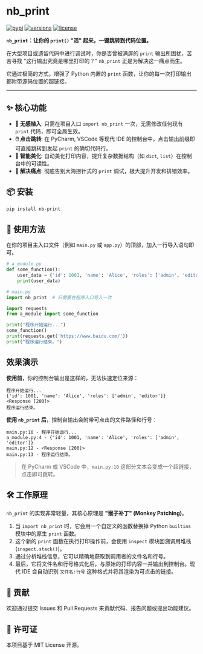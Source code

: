 # nb_print

[![pypi](https://img.shields.io/pypi/v/nb-print.svg)](https://pypi.org/project/nb-print)
[![versions](https://img.shields.io/pypi/pyversions/nb-print.svg)](https://pypi.org/project/nb-print)
[![license](https://img.shields.io/pypi/l/nb-print.svg)](https://pypi.org/project/nb-print)

**`nb_print`：让你的 `print()` "活" 起来，一键跳转到代码位置。**

在大型项目或遗留代码中进行调试时，你是否曾被满屏的 `print` 输出所困扰，苦苦寻找 "这行输出究竟是哪里打印的？" `nb_print` 正是为解决这一痛点而生。

它通过极简的方式，增强了 Python 内置的 `print` 函数，让你的每一次打印输出都附带源码位置的超链接。

---

## ✨ 核心功能

- **🚀 无感植入**: 只需在项目入口 `import nb_print` 一次，无需修改任何现有 `print` 代码，即可全局生效。
- **🖱️ 点击跳转**: 在 PyCharm, VSCode 等现代 IDE 的控制台中，点击输出前缀即可直接跳转到发起 `print` 的确切代码行。
- **🎨 智能美化**: 自动美化打印内容，提升复杂数据结构（如 `dict`, `list`）在控制台中的可读性。
- **🎯 解决痛点**: 彻底告别大海捞针式的 `print` 调试，极大提升开发和排错效率。

## 📦 安装

```bash
pip install nb-print
```

## 🚀 使用方法

在你的项目主入口文件（例如 `main.py` 或 `app.py`）的顶部，加入一行导入语句即可。

```python
# a_module.py
def some_function():
    user_data = {'id': 1001, 'name': 'Alice', 'roles': ['admin', 'editor']}
    print(user_data)

# main.py
import nb_print  # 只需要在程序入口导入一次

import requests
from a_module import some_function

print("程序开始运行...")
some_function()
print(requests.get('https://www.baidu.com/'))
print("程序运行结束。")
```

## 效果演示

**使用前**，你的控制台输出是这样的，无法快速定位来源：

```text
程序开始运行...
{'id': 1001, 'name': 'Alice', 'roles': ['admin', 'editor']}
<Response [200]>
程序运行结束。
```

**使用 `nb_print` 后**，控制台输出会附带可点击的文件路径和行号：

```text
main.py:10 - 程序开始运行...
a_module.py:4 - {'id': 1001, 'name': 'Alice', 'roles': ['admin', 'editor']}
main.py:12 - <Response [200]>
main.py:13 - 程序运行结束。
```
> 在 PyCharm 或 VSCode 中，`main.py:10` 这部分文本会变成一个超链接，点击即可跳转。

## 🛠️ 工作原理

`nb_print` 的实现非常轻量，其核心原理是 **"猴子补丁" (Monkey Patching)**。

1.  当 `import nb_print` 时，它会用一个自定义的函数替换掉 Python `builtins` 模块中的原生 `print` 函数。
2.  这个新的 `print` 函数在执行打印操作前，会使用 `inspect` 模块回溯调用堆栈 (`inspect.stack()`)。
3.  通过分析堆栈信息，它可以精确地获取到调用者的文件名和行号。
4.  最后，它将文件名和行号格式化后，与原始的打印内容一并输出到控制台。现代 IDE 会自动识别 `文件名:行号` 这种格式并将其渲染为可点击的链接。

## 🤝 贡献

欢迎通过提交 Issues 和 Pull Requests 来贡献代码、报告问题或提出功能建议。

## 📄 许可证

本项目基于 MIT License 开源。